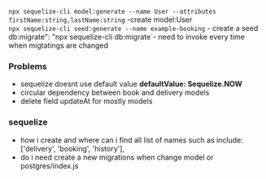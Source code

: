 `npx sequelize-cli model:generate --name User --attributes firstName:string,lastName:string` -create model:User  
`npx sequelize-cli seed:generate --name example-booking` - create a seed`  
`db:migrate": "npx sequelize-cli db:migrate`- need to invoke every time when migtatings are changed

### Problems

- sequelize doesnt use default value **defaultValue: Sequelize.NOW**
- circular dependency between book and delivery models
- delete field updateAt for mostly models

### sequelize

- how i create and where can i find all list of names such as include: ['delivery', 'booking', 'history'],
- do i need create a new migrations when change model or postgres/index.js
